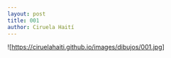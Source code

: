 ```yaml
---
layout: post
title: 001
author: Ciruela Haití
---
```


![https://ciruelahaiti.github.io/images/dibujos/001.jpg]
